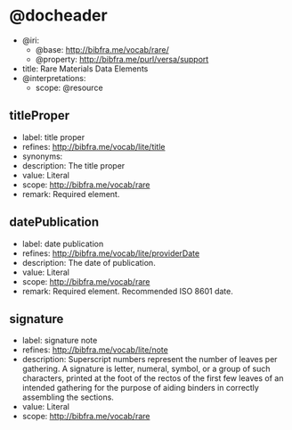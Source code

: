 <!---

This document is a draft of work being done by the Task Force to Explore Data Elements for Rare Materials Description. 

Proposal
A Bibliographic Standards Committee (BSC) task force is proposed to explore and document data elements needed for rare materials description.  The task force will convene for one year, concluding its work prior to, and reporting at, the BSC meeting held at the 2016 ALA Annual Conference & Exhibition.
 
Charge
To determine a list of data elements complementary to the Descriptive Cataloging of Rare Materials (DCRM) suite, the RBMS Policy Statements for RDA, the Controlled Vocabularies for Use in Rare Book and Special Collections Cataloging, and rare materials user needs
To recommend solution(s) for incorporating these data elements into library and archives data models, schemata, and tools
To seek community partners for these solution(s)
 
Volunteers
· Allison Jai O’Dell, Metadata Librarian, University of Florida Libraries (task force chair, BSC member)
· Amy Tims, Project Cataloger, American Antiquarian Society (BSC member)
· Arielle Middleman, Cataloger, Library Company of Philadelphia (volunteer)
· Dot Porter, Curator of Digital Research Services, Kislak Center for Special Collections, Rare Books and Manuscripts, Penn Libraries (volunteer)
· Linde M. Brocato, Catalog Librarian, University of Memphis (volunteer)
· Amber D’Ambrosio, Special Collections Librarian and Archivist, Dixie State University Library (volunteer)
· Maria Oldal, Head of Cataloging and Database Maintenance, The Morgan Library and Museum (volunteer)
· Gloria Gonzalez, Library Strategist, Zepheira (volunteer)

For more information visit: http://derm.pbworks.com/w/page/99120051/FrontPage

-->

# @docheader

<!---

@base is the default base IRI, used e.g. for resource headers. It
would also be used for properties except that it is overridden by
@property-base

The meta-properties in this file are actually defined by the Versa
data model to support interpretation by Versa modeling tools

@resource-base is another possible override, for resource headers, but
not used here

-->

* @iri:
    * @base: http://bibfra.me/vocab/rare/
    * @property: http://bibfra.me/purl/versa/support
* title: Rare Materials Data Elements
* @interpretations:
    * scope: @resource

<!---

The terms below this comment are examples that can be copy & pasted as templates for new terms. To define a class use one hash # and to define a property use two ##. For example: 

```
# Resource

* synonyms: http://bibframe.org/vocab/Resource http://schema.org/Thing
* label: Resource
* description: Conceptual Resource
* properties: label description image link
```

A section defining a resource type (analogous to an RDF class), as indicated by convention in this case by a top-level header marker (`#`). The List (multiple lines starting with (`*` then space) defines properties of the resource, or really metaproperties in this case.

```
## property

* description: a relationship between two resources or a resource and literal data
* label: property
```

A section defining a property (analogous to an RDF property), as indicated by convention in this case by a second-level header marker (`##`). Again the List defines metaproperties of the property.

-->

## titleProper

* label: title proper
* refines: <http://bibfra.me/vocab/lite/title>
* synonyms: 
* description: The title proper
* value: Literal
* scope: <http://bibfra.me/vocab/rare>
* remark: Required element.

## datePublication

* label: date publication
* refines: <http://bibfra.me/vocab/lite/providerDate>
* description: The date of publication.
* value: Literal
* scope: <http://bibfra.me/vocab/rare>
* remark: Required element. Recommended ISO 8601 date.

## signature

* label: signature note
* refines: <http://bibfra.me/vocab/lite/note>
* description: Superscript numbers represent the number of leaves per gathering. A signature is letter, numeral, symbol, or a group of such characters, printed at the foot of the rectos of the first few leaves of an intended gathering for the purpose of aiding binders in correctly assembling the sections.
* value: Literal
* scope: <http://bibfra.me/vocab/rare>

<!---

FYI - Task Force members can separate individual sections of the document using comments. 

-->

<!---
Below are binding terms edited by Arielle.

-->


